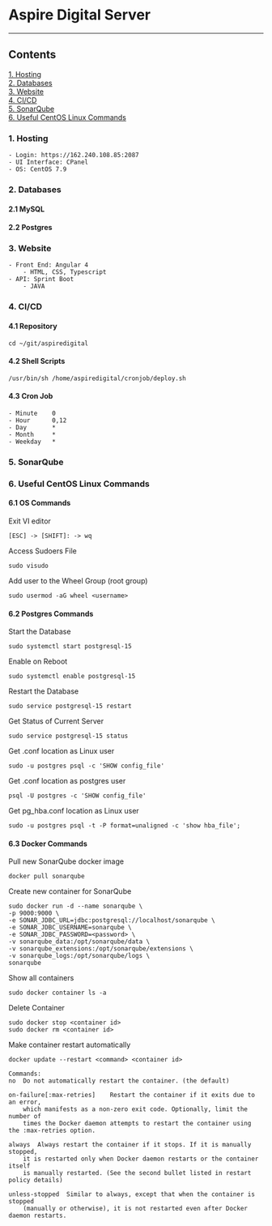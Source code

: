# Aspire Digital Server
---
## Contents

[1. Hosting](#1-Hosting)  
[2. Databases](#2-Databases)  
[3. Website](#3-Website)  
[4. CI/CD](#4-CICD)  
[5. SonarQube](#5-SonarQube)  
[6. Useful CentOS Linux Commands](#6-Useful-CentOS-Linux-Commands)  

### 1. Hosting
    - Login: https://162.240.108.85:2087
    - UI Interface: CPanel
    - OS: CentOS 7.9

### 2. Databases

#### 2.1 MySQL

#### 2.2 Postgres

### 3. Website

    - Front End: Angular 4
        - HTML, CSS, Typescript
    - API: Sprint Boot
        - JAVA

### 4. CI/CD

#### 4.1 Repository
    cd ~/git/aspiredigital

#### 4.2 Shell Scripts
    /usr/bin/sh /home/aspiredigital/cronjob/deploy.sh

#### 4.3 Cron Job
    - Minute    0
    - Hour	    0,12
    - Day	    *
    - Month	    *
    - Weekday   *

### 5. SonarQube

### 6. Useful CentOS Linux Commands

#### 6.1 OS Commands
Exit VI editor
```
[ESC] -> [SHIFT]: -> wq
```

Access Sudoers File
```
sudo visudo
```
Add user to the Wheel Group (root group)
```
sudo usermod -aG wheel <username>
```


#### 6.2 Postgres Commands
Start the Database
```
sudo systemctl start postgresql-15
```

Enable on Reboot
```
sudo systemctl enable postgresql-15
```

Restart the Database
```
sudo service postgresql-15 restart
```

Get Status of Current Server
```
sudo service postgresql-15 status
```

Get .conf location as Linux user
```
sudo -u postgres psql -c 'SHOW config_file'
```

Get .conf location as postgres user
```
psql -U postgres -c 'SHOW config_file'
```

Get pg_hba.conf location as Linux user
```
sudo -u postgres psql -t -P format=unaligned -c 'show hba_file';
```

#### 6.3 Docker Commands
Pull new SonarQube docker image
```
docker pull sonarqube
```

Create new container for SonarQube
```
sudo docker run -d --name sonarqube \
-p 9000:9000 \
-e SONAR_JDBC_URL=jdbc:postgresql://localhost/sonarqube \
-e SONAR_JDBC_USERNAME=sonarqube \
-e SONAR_JDBC_PASSWORD=<password> \
-v sonarqube_data:/opt/sonarqube/data \
-v sonarqube_extensions:/opt/sonarqube/extensions \
-v sonarqube_logs:/opt/sonarqube/logs \
sonarqube
```

Show all containers
```
sudo docker container ls -a
```

Delete Container
```
sudo docker stop <container id>
sudo docker rm <container id>
```
Make container restart automatically
```
docker update --restart <command> <container id>
```
```
Commands:
no	Do not automatically restart the container. (the default)

on-failure[:max-retries]	Restart the container if it exits due to an error, 
    which manifests as a non-zero exit code. Optionally, limit the number of 
    times the Docker daemon attempts to restart the container using the :max-retries option.

always	Always restart the container if it stops. If it is manually stopped, 
    it is restarted only when Docker daemon restarts or the container itself 
    is manually restarted. (See the second bullet listed in restart policy details)

unless-stopped	Similar to always, except that when the container is stopped 
    (manually or otherwise), it is not restarted even after Docker daemon restarts.
```